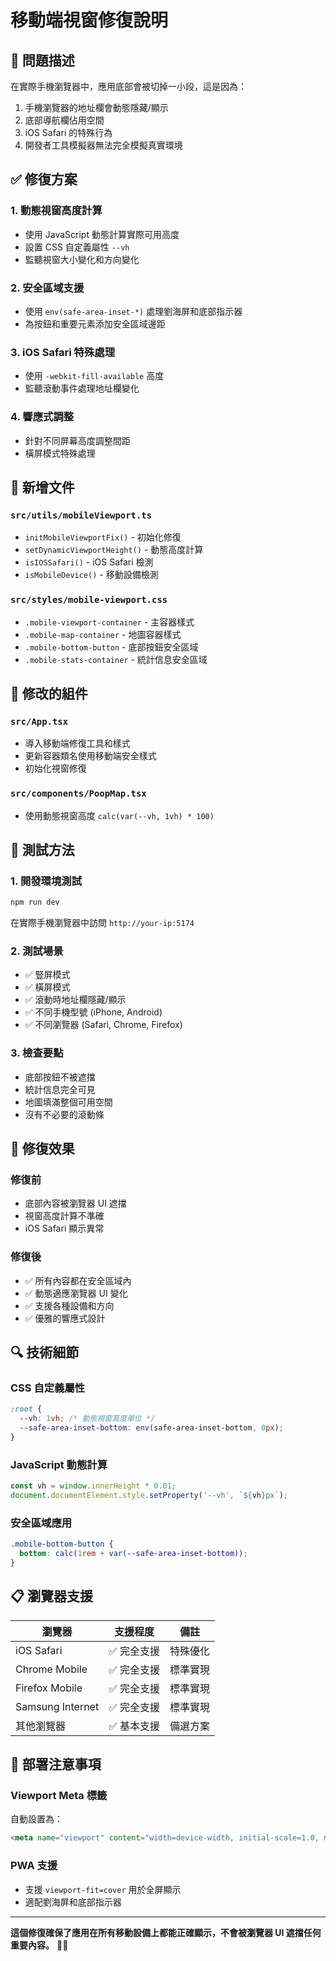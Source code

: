 # 移動端視窗修復說明

## 🐛 問題描述
在實際手機瀏覽器中，應用底部會被切掉一小段，這是因為：
1. 手機瀏覽器的地址欄會動態隱藏/顯示
2. 底部導航欄佔用空間
3. iOS Safari 的特殊行為
4. 開發者工具模擬器無法完全模擬真實環境

## ✅ 修復方案

### 1. 動態視窗高度計算
- 使用 JavaScript 動態計算實際可用高度
- 設置 CSS 自定義屬性 `--vh`
- 監聽視窗大小變化和方向變化

### 2. 安全區域支援
- 使用 `env(safe-area-inset-*)` 處理劉海屏和底部指示器
- 為按鈕和重要元素添加安全區域邊距

### 3. iOS Safari 特殊處理
- 使用 `-webkit-fill-available` 高度
- 監聽滾動事件處理地址欄變化

### 4. 響應式調整
- 針對不同屏幕高度調整間距
- 橫屏模式特殊處理

## 📁 新增文件

### `src/utils/mobileViewport.ts`
- `initMobileViewportFix()` - 初始化修復
- `setDynamicViewportHeight()` - 動態高度計算
- `isIOSSafari()` - iOS Safari 檢測
- `isMobileDevice()` - 移動設備檢測

### `src/styles/mobile-viewport.css`
- `.mobile-viewport-container` - 主容器樣式
- `.mobile-map-container` - 地圖容器樣式
- `.mobile-bottom-button` - 底部按鈕安全區域
- `.mobile-stats-container` - 統計信息安全區域

## 🔧 修改的組件

### `src/App.tsx`
- 導入移動端修復工具和樣式
- 更新容器類名使用移動端安全樣式
- 初始化視窗修復

### `src/components/PoopMap.tsx`
- 使用動態視窗高度 `calc(var(--vh, 1vh) * 100)`

## 📱 測試方法

### 1. 開發環境測試
```bash
npm run dev
```
在實際手機瀏覽器中訪問 `http://your-ip:5174`

### 2. 測試場景
- ✅ 豎屏模式
- ✅ 橫屏模式
- ✅ 滾動時地址欄隱藏/顯示
- ✅ 不同手機型號 (iPhone, Android)
- ✅ 不同瀏覽器 (Safari, Chrome, Firefox)

### 3. 檢查要點
- 底部按鈕不被遮擋
- 統計信息完全可見
- 地圖填滿整個可用空間
- 沒有不必要的滾動條

## 🎯 修復效果

### 修復前
- 底部內容被瀏覽器 UI 遮擋
- 視窗高度計算不準確
- iOS Safari 顯示異常

### 修復後
- ✅ 所有內容都在安全區域內
- ✅ 動態適應瀏覽器 UI 變化
- ✅ 支援各種設備和方向
- ✅ 優雅的響應式設計

## 🔍 技術細節

### CSS 自定義屬性
```css
:root {
  --vh: 1vh; /* 動態視窗高度單位 */
  --safe-area-inset-bottom: env(safe-area-inset-bottom, 0px);
}
```

### JavaScript 動態計算
```javascript
const vh = window.innerHeight * 0.01;
document.documentElement.style.setProperty('--vh', `${vh}px`);
```

### 安全區域應用
```css
.mobile-bottom-button {
  bottom: calc(1rem + var(--safe-area-inset-bottom));
}
```

## 📋 瀏覽器支援

| 瀏覽器 | 支援程度 | 備註 |
|--------|----------|------|
| iOS Safari | ✅ 完全支援 | 特殊優化 |
| Chrome Mobile | ✅ 完全支援 | 標準實現 |
| Firefox Mobile | ✅ 完全支援 | 標準實現 |
| Samsung Internet | ✅ 完全支援 | 標準實現 |
| 其他瀏覽器 | ✅ 基本支援 | 備選方案 |

## 🚀 部署注意事項

### Viewport Meta 標籤
自動設置為：
```html
<meta name="viewport" content="width=device-width, initial-scale=1.0, maximum-scale=1.0, user-scalable=no, viewport-fit=cover">
```

### PWA 支援
- 支援 `viewport-fit=cover` 用於全屏顯示
- 適配劉海屏和底部指示器

---

**這個修復確保了應用在所有移動設備上都能正確顯示，不會被瀏覽器 UI 遮擋任何重要內容。** 📱✨